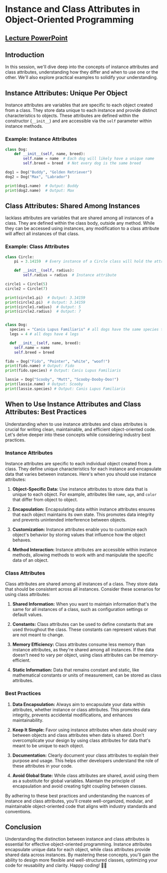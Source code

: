 # Instance and Class Attributes in Object-Oriented Programming

## **[Lecture PowerPoint](https://docs.google.com/presentation/d/1-BcmDpQ32uS7J7dOLPRVNQei4rAhCI87bz4zJQtmlYs/edit?usp=drive_link)**

## Introduction

In this session, we'll dive deep into the concepts of instance attributes and class attributes, understanding how they differ and when to use one or the other. We'll also explore practical examples to solidify your understanding.

## Instance Attributes: Unique Per Object

Instance attributes are variables that are specific to each object created from a class. They store data unique to each instance and provide distinct characteristics to objects. These attributes are defined within the constructor (`__init__`) and are accessible via the `self` parameter within instance methods.

### Example: Instance Attributes

```python
class Dog:
    def __init__(self, name, breed):
        self.name = name  # Each dog will likely have a unique name
        self.breed = breed  # Not every dog is the same breed

dog1 = Dog("Buddy", "Golden Retriever")
dog2 = Dog("Max", "Labrador")

print(dog1.name)  # Output: Buddy
print(dog2.name)  # Output: Max
```

## Class Attributes: Shared Among Instances

lacklass attributes are variables that are shared among all instances of a class. They are defined within the class body, outside any method. While they can be accessed using instances, any modification to a class attribute will affect all instances of that class.

### Example: Class Attributes

```python
class Circle:
    pi = 3.14159  # Every instance of a Circle class will hold the attribute pi and share the same value

    def __init__(self, radius):
        self.radius = radius  # Instance attribute

circle1 = Circle(5)
circle2 = Circle(7)

print(circle1.pi)  # Output: 3.14159
print(circle2.pi)  # Output: 3.14159
print(circle1.radius)  # Output: 5
print(circle2.radius)  # Output: 7


class Dog:
  species = "Canis Lupus Familiaris" # all dogs have the same species type => *class attribute*
  legs = 4 # all dogs have 4 legs

  def __init__(self, name, breed):
    self.name = name
    self.breed = breed

fido = Dog("Fido", "Pointer", "white", "woof!")
print(fido.name) # Output: Fido
print(fido.species) # Output: Canis Lupus Familiaris

lassie = Dog("Scooby", "Mutt", "Scooby-Dooby-Doo!")
print(lassie.name) # Output: Scooby
print(lassie.species) # Output: Canis Lupus Familiaris
```

## When to Use Instance Attributes and Class Attributes: Best Practices

Understanding when to use instance attributes and class attributes is crucial for writing clean, maintainable, and efficient object-oriented code. Let's delve deeper into these concepts while considering industry best practices.

### Instance Attributes

Instance attributes are specific to each individual object created from a class. They define unique characteristics for each instance and encapsulate data that varies between instances. Here's when you should use instance attributes:

1. **Object-Specific Data:** Use instance attributes to store data that is unique to each object. For example, attributes like `name`, `age`, and `color` that differ from object to object.

2. **Encapsulation:** Encapsulating data within instance attributes ensures that each object maintains its own state. This promotes data integrity and prevents unintended interference between objects.

3. **Customization:** Instance attributes enable you to customize each object's behavior by storing values that influence how the object behaves.

4. **Method Interaction:** Instance attributes are accessible within instance methods, allowing methods to work with and manipulate the specific data of an object.

### Class Attributes

Class attributes are shared among all instances of a class. They store data that should be consistent across all instances. Consider these scenarios for using class attributes:

1. **Shared Information:** When you want to maintain information that's the same for all instances of a class, such as configuration settings or default values.

2. **Constants:** Class attributes can be used to define constants that are used throughout the class. These constants can represent values that are not meant to change.

3. **Memory Efficiency:** Class attributes consume less memory than instance attributes, as they're shared among all instances. If the data doesn't need to vary per object, using class attributes can be memory-efficient.

4. **Static Information:** Data that remains constant and static, like mathematical constants or units of measurement, can be stored as class attributes.

### Best Practices

1. **Data Encapsulation:** Always aim to encapsulate your data within attributes, whether instance or class attributes. This promotes data integrity, prevents accidental modifications, and enhances maintainability.

2. **Keep It Simple:** Favor using instance attributes when data should vary between objects and class attributes when data is shared. Don't overcomplicate your design by using class attributes for data that's meant to be unique to each object.

3. **Documentation:** Clearly document your class attributes to explain their purpose and usage. This helps other developers understand the role of these attributes in your code.

4. **Avoid Global State:** While class attributes are shared, avoid using them as a substitute for global variables. Maintain the principle of encapsulation and avoid creating tight coupling between classes.

By adhering to these best practices and understanding the nuances of instance and class attributes, you'll create well-organized, modular, and maintainable object-oriented code that aligns with industry standards and conventions.

## Conclusion

Understanding the distinction between instance and class attributes is essential for effective object-oriented programming. Instance attributes encapsulate unique data for each object, while class attributes provide shared data across instances. By mastering these concepts, you'll gain the ability to design more flexible and well-structured classes, optimizing your code for reusability and clarity. Happy coding! 🐍🚀
